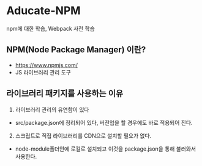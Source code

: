 # Aducate-NPM
npm에 대한 학습, Webpack 사전 학습


## NPM(Node Package Manager) 이란?
 - https://www.npmjs.com/
 - JS 라이브러리 관리 도구

## 라이브러리 패키지를 사용하는 이유 
 1. 라이브러리 관리의 유연함이 있다
   - src/package.json에 정리되어 있다, 버전업을 할 경우에도 바로 적용되어 진다.
 2. 스크립트로 직접 라이브러리를 CDN으로 설치할 필요가 없다.
   - node-module폴더안에 로컬로 설치되고 이것을 package.json을 통해 불러와서 사용한다.
